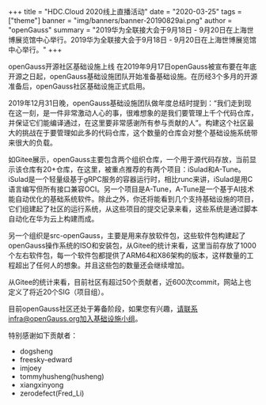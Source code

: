 +++
title = "HDC.Cloud 2020线上直播活动"
date = "2020-03-25"
tags = ["theme"]
banner = "img/banners/banner-20190829ai.png"
author = "openGauss"
summary = "2019华为全联接大会于9月18日 - 9月20日在上海世博展览馆中心举行。2019华为全联接大会于9月18日 - 9月20日在上海世博展览馆中心举行。"
+++

openGauss开源社区基础设施上线
在2019年9月17日openGauss被宣布要在年底开源之日起，openGauss基础设施团队开始准备基础设施。在历经3个多月的开源准备后，openGauss社区基础设施正式启用。

2019年12月31日晚，openGauss基础设施团队做年度总结时提到：“我们走到现在这一刻，是一件非常激动人心的事，很难想象的是我们要管理上千个代码仓库，并保证它们能编译通过，在这里要非常感谢所有参与贡献的人”。构建这个社区最大的挑战在于要管理如此多的代码仓库，这个数量的仓库会对整个基础设施系统带来很大的负载。

如Gitee展示，openGauss主要包含两个组织仓库，一个用于源代码存放，当前显示该仓库有20+仓库，在这里，被重点推荐的有两个项目：iSulad和A-Tune。iSulad是一个轻量级基于gRPC服务的容器运行时，相比runc来讲，iSulad是用C语言编写但所有接口兼容OCI。另一个项目是A-Tune，A-Tune是一个基于AI技术能自动优化的基础系统软件。除此之外，你还将能看到几个支持基础设施的项目，它们组建起了社区的运行系统，从这些项目的提交记录来看，这些系统是通过脚本自动化在华为云上构建而成。

另一个组织是src-openGauss，主要是用来存放软件包，这些软件包构建起了openGauss操作系统的ISO和安装包，从Gitee的统计来看，这里当前存放了1000个左右软件包，每一个软件包都提供了ARM64和X86架构的版本，这样数量的工程超出了任何人的想象。并且这些包的数量还会继续增加。

从Gitee的统计来看，目前社区有超过50个贡献者，近600次commit，网站上也定义了将近20个SIG（项目组）。

目前openGauss社区还处于筹备阶段，如果您有兴趣，请联系infra@openGauss.org加入基础设施小组。

特别感谢如下贡献者：

 - dogsheng
 - freesky-edward
 - imjoey
 - tommyhusheng(husheng)
 - xiangxinyong
 - zerodefect(Fred_Li)